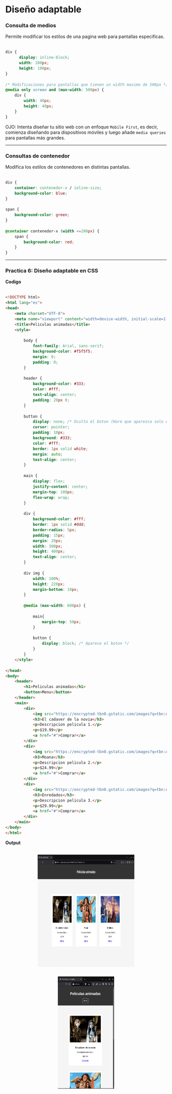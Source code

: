 # Diseño adaptable

### Consulta de medios
Permite modificar los estilos de una pagina web para pantallas especificas.

```css

div {
      display: inline-block;
      width: 100px;
      height: 100px;
}

/* Modificaciones para pantallas que tienen un width maximo de 500px */
@media only screen and (max-width: 500px) { 
    div {
        width: 40px;
        height: 40px;
    }
}

```
OJO: Intenta diseñar tu sitio web con un enfoque `Mobile First`, es decir, comienza diseñando para dispositivos móviles y luego añade `media queries` para pantallas más grandes. 

---
### Consultas de contenedor
Modifica los estilos de contenedores en distintas pantallas.

```css

div {
    container: contenedor-x / inline-size;
    background-color: blue;
}

span {
    background-color: green;
}

@container contenedor-x (width <=200px) {
    span {
        background-color: red;
    }
}
```
---

### Practica 6: Diseño adaptable en CSS

**Codigo**

```html

<!DOCTYPE html>
<html lang="es">
<head>
    <meta charset="UTF-8">
    <meta name="viewport" content="width=device-width, initial-scale=1.0">
    <title>Peliculas animadas</title>
    <style>
    
        body {
            font-family: Arial, sans-serif;
            background-color: #f5f5f5;
            margin: 0;
            padding: 0;
        }

        header {
            background-color: #333;
            color: #fff;
            text-align: center;
            padding: 20px 0;
        }

        button {
            display: none; /* Oculto el boton (Hare que aparezca solo en dispositivos pequeños */
            cursor: pointer;
            padding: 10px;
            background: #333;
            color: #fff;
            border: 1px solid white;
            margin: auto;
            text-align: center;
        }

        main {
            display: flex;
            justify-content: center;
            margin-top: 100px;
            flex-wrap: wrap;
        }

        div {
            background-color: #fff;
            border: 1px solid #ddd;
            border-radius: 5px;
            padding: 15px;
            margin: 20px;
            width: 300px;
            height: 400px;
            text-align: center;
        }

        div img {
            width: 100%;
            height: 220px;
            margin-bottom: 10px;
        }

        @media (max-width: 600px) {

            main{
                margin-top: 50px;
            }

            button {
                display: block; /* Aparece el boton */
            }
        }
    </style>

</head>
<body>
    <header>
        <h1>Peliculas animadas</h1>
        <button>Menu</button>
    </header>
    <main>
        <div>
            <img src="https://encrypted-tbn0.gstatic.com/images?q=tbn:ANd9GcTl23zkX9gH_foiNDMrB4wzeZXRSDyt93tcUw&s">
            <h3>El cadaver de la novia</h3>
            <p>Descripcion pelicula 1.</p>
            <p>$19.99</p>
            <a href="#">Comprar</a>
        </div>
        <div>
            <img src="https://encrypted-tbn0.gstatic.com/images?q=tbn:ANd9GcQslOTo10Q9LJAu_Awi50aNMncjS1_Ii3XBffwn1XqD4AlZKZjQfMUJ2k_TB11m-PpD9CU&usqp=CAU" alt="Producto 2">
            <h3>Moana</h3>
            <p>Descripcion pelicula 2.</p>
            <p>$24.99</p>
            <a href="#">Comprar</a>
        </div>
        <div>
            <img src="https://encrypted-tbn0.gstatic.com/images?q=tbn:ANd9GcSAEZhGDE9pqpNySzhgESK-sregFuzzFt0MQ5_jkCzfea-heN8SdSG4kNh9Hb9UqOU5t6E&usqp=CAU" alt="Producto 3">
            <h3>Enredados</h3>
            <p>Descripcion pelicula 3.</p>
            <p>$29.99</p>
            <a href="#">Comprar</a>
        </div>
    </main>
</body>
</html>
```
**Output**

<div style="display: flex; justify-content: center; flex-wrap: wrap;">
  <img src="imagenes/grafico9.png" height="350" width="60%" style="padding: 15px;" >
  <img src="imagenes/grafico10.png" height="350"  width="35%" style="padding:15px;" >
</div>

